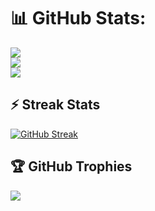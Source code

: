 # 📊 GitHub Stats:
![](https://github-readme-stats.vercel.app/api?username=chaturadilan&theme=radical&hide_border=false&include_all_commits=true&count_private=true)<br/>
![](https://github-readme-streak-stats.herokuapp.com/?user=chaturadilan&theme=radical&hide_border=false)<br/>
![](https://github-readme-stats.vercel.app/api/top-langs/?username=chaturadilan&theme=radical&hide_border=false&include_all_commits=true&count_private=true&layout=compact)

## ⚡ Streak Stats
[![GitHub Streak](https://streak-stats.demolab.com/?user=chaturadilan&theme=dark)](https://git.io/streak-stats)

## 🏆 GitHub Trophies
![](https://github-profile-trophy.vercel.app/?username=chaturadilan&theme=dark&no-frame=false&no-bg=true&margin-w=4)

